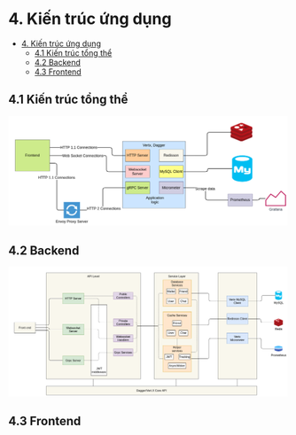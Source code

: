 # 4. Kiến trúc ứng dụng

<!-- TOC -->

- [4. Kiến trúc ứng dụng](#4-kiến-trúc-ứng-dụng)
  - [4.1 Kiến trúc tổng thể](#41-kiến-trúc-tổng-thể)
  - [4.2 Backend](#42-backend)
  - [4.3 Frontend](#43-frontend)

<!-- /TOC -->

## 4.1 Kiến trúc tổng thể

![Architecture](../img/architechture/vmr-chat-architecture.png)

## 4.2 Backend

![Architecture](../img/architechture/vmr-backend.png)

## 4.3 Frontend
